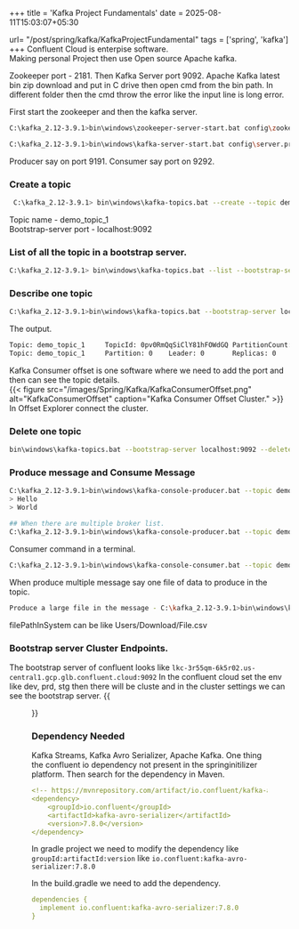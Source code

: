 +++
title = 'Kafka Project Fundamentals'
date = 2025-08-11T15:03:07+05:30

url= "/post/spring/kafka/KafkaProjectFundamental"
tags = ['spring', 'kafka']
+++
Confluent Cloud is enterpise software.  
Making personal Project then use Open source Apache kafka.

Zookeeper port - 2181. Then Kafka Server port 9092.
Apache Kafka latest bin zip download and put in C drive then open cmd from the bin path. In different folder then the cmd throw the error like the input line is long error.  


First start the zookeeper and then the kafka server.
```bash
C:\kafka_2.12-3.9.1>bin\windows\zookeeper-server-start.bat config\zookeeper.properties

C:\kafka_2.12-3.9.1>bin\windows\kafka-server-start.bat config\server.properties
```
Producer say on port 9191.
Consumer say port on 9292.
### __Create a topic__
```bash
 C:\kafka_2.12-3.9.1> bin\windows\kafka-topics.bat --create --topic demo_topic_1 --bootstrap-server localhost:9092 --partitions 3 --replication-factor 1
```
Topic name - demo_topic_1  
Bootstrap-server port - localhost:9092
### __List of all the topic in a bootstrap server.__
```bash
C:\kafka_2.12-3.9.1> bin\windows\kafka-topics.bat --list --bootstrap-server localhost:9092
```
### __Describe one topic__
```bash
C:\kafka_2.12-3.9.1>bin\windows\kafka-topics.bat --bootstrap-server localhost:9092 --describe --topic demo_topic_1
```
The output.
```bash
Topic: demo_topic_1     TopicId: 0pv0RmQqSiClY81hFOWdGQ PartitionCount: 1       ReplicationFactor: 1    Configs:
Topic: demo_topic_1     Partition: 0    Leader: 0       Replicas: 0     Isr: 0  Elr: N/A        LastKnownElr: N/A
```

Kafka Consumer offset is one software where we need to add the port and then can see the topic details.  
{{< figure src="/images/Spring/Kafka/KafkaConsumerOffset.png" alt="KafkaConsumerOffset" caption="Kafka Consumer Offset Cluster." >}}  
In Offset Explorer connect the cluster.

### __Delete one topic__
```bash
bin\windows\kafka-topics.bat --bootstrap-server localhost:9092 --delete --topic topic-Name
```

### __Produce message and Consume Message__

```bash
C:\kafka_2.12-3.9.1>bin\windows\kafka-console-producer.bat --topic demo_topic_1 --bootstrap-server localhost:9092
> Hello
> World

## When there are multiple broker list.
C:\kafka_2.12-3.9.1>bin\windows\kafka-console-producer.bat --topic demo_topic_1 --bootstrap-server broker1:9092,broker2:9092,broker3:9092
```

Consumer command in a terminal.
```bash
C:\kafka_2.12-3.9.1>bin\windows\kafka-console-consumer.bat --topic demo_topic_1 --bootstrap-server localhost:9092 --from-beginning
```

When produce multiple message say one file of data to produce in the topic.
```bash
Produce a large file in the message - C:\kafka_2.12-3.9.1>bin\windows\kafka-console-producer.bat --topic demo_topic_1 --bootstrap-server localhost:9092 <filePathInSystem>
```
filePathInSystem can be like Users/Download/File.csv

### __Bootstrap server Cluster Endpoints.__
The bootstrap server of confluent looks like `lkc-3r55qm-6k5r02.us-central1.gcp.glb.confluent.cloud:9092` 
In the confluent cloud set the env like dev, prd, stg then there will be cluste and in the cluster settings we can see the bootstrap server.
{{<figure src="/images/Spring/Kafka/Cluster.png" alt="Cluster" caption="Cluster." >}}  

### __Dependency Needed__
Kafka Streams, Kafka Avro Serializer, Apache Kafka.
One thing the confluent io dependency not present in the springinitilizer platform. Then search for the dependency in Maven.
```yaml
<!-- https://mvnrepository.com/artifact/io.confluent/kafka-avro-serializer -->
<dependency>
    <groupId>io.confluent</groupId>
    <artifactId>kafka-avro-serializer</artifactId>
    <version>7.8.0</version>
</dependency>
```

In gradle project we need to modify the dependency like `groupId:artifactId:version` like `io.confluent:kafka-avro-serializer:7.8.0` 

In the build.gradle we need to add the dependency.
```yaml
dependencies {
  implement io.confluent:kafka-avro-serializer:7.8.0
}
```
